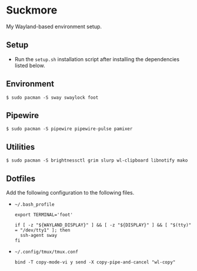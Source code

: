 # Suckmore

My Wayland-based environment setup.


## Setup

* Run the `setup.sh` installation script after installing the dependencies
  listed below.


## Environment

```
$ sudo pacman -S sway swaylock foot
```


## Pipewire

```
$ sudo pacman -S pipewire pipewire-pulse pamixer
```


## Utilities

```
$ sudo pacman -S brightnessctl grim slurp wl-clipboard libnotify mako
```


## Dotfiles

Add the following configuration to the following files.

* `~/.bash_profile`
  ```
  export TERMINAL='foot'

  if [ -z "${WAYLAND_DISPLAY}" ] && [ -z "${DISPLAY}" ] && [ "$(tty)" = "/dev/tty1" ]; then
    ssh-agent sway
  fi
  ```
* `~/.config/tmux/tmux.conf`
  ```
  bind -T copy-mode-vi y send -X copy-pipe-and-cancel "wl-copy"
  ```

